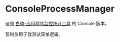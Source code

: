 # ConsoleProcessManager

这是 [白驹-应用程序监控统计工具](https://github.com/Icydreamer/ProcessManager) 的 Console 版本。

暂时仅用于我测试简单逻辑。
